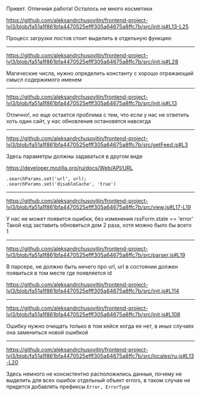 Привет. Отличная работа! Осталось не много косметики


https://github.com/aleksandrchusovitin/frontend-project-lvl3/blob/fa51a1f861bfa4470525efff305a64675a8ffc7b/src/init.js#L13-L25

Процесс загрузки постов стоит выделить в отдельную функцию

---

https://github.com/aleksandrchusovitin/frontend-project-lvl3/blob/fa51a1f861bfa4470525efff305a64675a8ffc7b/src/init.js#L28

Магические числа, нужно определить константу с хорошо отражающий смысл содержимого именем

---

https://github.com/aleksandrchusovitin/frontend-project-lvl3/blob/fa51a1f861bfa4470525efff305a64675a8ffc7b/src/init.js#L13

Отлично!, но еще остается проблема с тем, что если у нас не ответить хоть один сайт, у нас обновления остановятся навсегда

---

https://github.com/aleksandrchusovitin/frontend-project-lvl3/blob/fa51a1f861bfa4470525efff305a64675a8ffc7b/src/getFeed.js#L3

Здесь параметры должны задаваться в другом виде

https://developer.mozilla.org/ru/docs/Web/API/URL

```
.searchParams.set('url', url);
.searchParams.set('disableCache', 'true')
```

---

https://github.com/aleksandrchusovitin/frontend-project-lvl3/blob/fa51a1f861bfa4470525efff305a64675a8ffc7b/src/view.js#L17-L19

У нас не может появится ошибки, без изменения rssForm.state == 'error'
Такой код заставить обновиться дом 2 раза, хотя можно было бы всего 1 

---

https://github.com/aleksandrchusovitin/frontend-project-lvl3/blob/fa51a1f861bfa4470525efff305a64675a8ffc7b/src/parser.js#L19

В парсере, не должно быть ничего про url, url в состоянии должен появиться в том месте где появляется id

https://github.com/aleksandrchusovitin/frontend-project-lvl3/blob/fa51a1f861bfa4470525efff305a64675a8ffc7b/src/init.js#L114

---

https://github.com/aleksandrchusovitin/frontend-project-lvl3/blob/fa51a1f861bfa4470525efff305a64675a8ffc7b/src/init.js#L108

Ошибку нужно очищать только в том кейсе когда ее нет, в иных случаях она замениться новой ошибкой

---

https://github.com/aleksandrchusovitin/frontend-project-lvl3/blob/fa51a1f861bfa4470525efff305a64675a8ffc7b/src/locales/ru.js#L13-L20

Здесь немного не консистентно расположились данные, почему не выделить для всех ошибок отдельный объект errors, в таком случае не придется добавлять префиксы `Error, ErrorType`